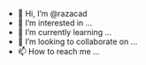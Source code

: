 - 👋 Hi, I’m @razacad
- 👀 I’m interested in ...
- 🌱 I’m currently learning ...
- 💞️ I’m looking to collaborate on ...
- 📫 How to reach me ...

<!---
razacad/razacad is a ✨ special ✨ repository because its `README.md` (this file) appears on your GitHub profile.
You can click the Preview link to take a look at your changes.
--->
